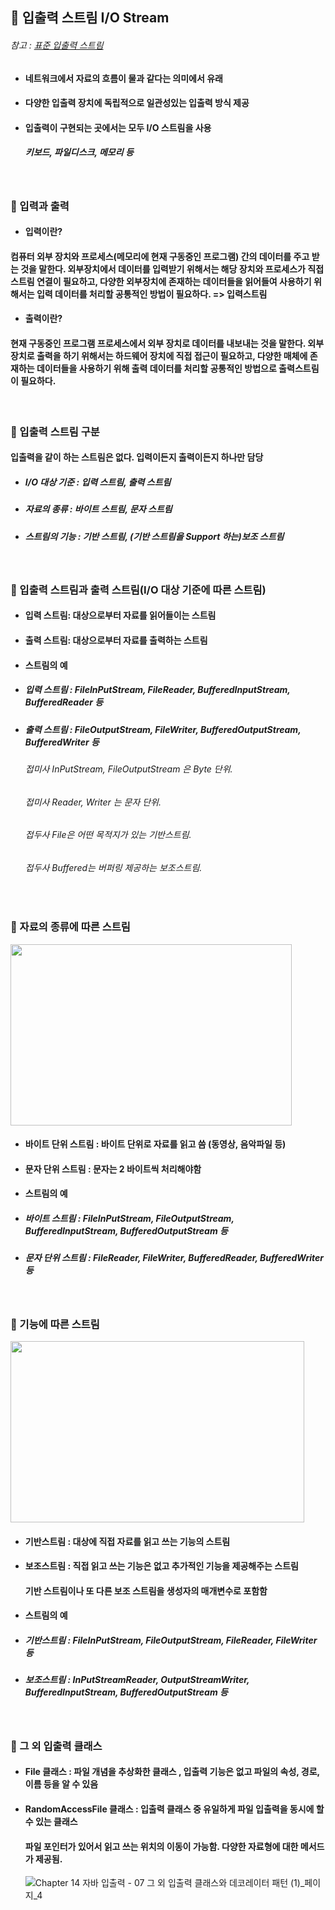 ## :pushpin: 입출력 스트림 I/O Stream
###### 참고 : [표준 입출력 스트림](https://github.com/6161990/TIL/blob/main/Java/Standard%20InputOutput%20Stream.md)
* #### 네트워크에서 자료의 흐름이 물과 같다는 의미에서 유래
* #### 다양한 입출력 장치에 독립적으로 일관성있는 입출력 방식 제공
* #### 입출력이 구현되는 곳에서는 모두 I/O 스트림을 사용
  ##### 키보드, 파일디스크, 메모리 등

<br>

### :round_pushpin: 입력과 출력
* #### 입력이란?
#### 컴퓨터 외부 장치와 프로세스(메모리에 현재 구동중인 프로그램) 간의 데이터를 주고 받는 것을 말한다. 외부장치에서 데이터를 입력받기 위해서는 해당 장치와 프로세스가 직접 스트림 연결이 필요하고, 다양한 외부장치에 존재하는 데이터들을 읽어들여 사용하기 위해서는 입력 데이터를 처리할 공통적인 방법이 필요하다. => 입력스트림
* #### 출력이란?
#### 현재 구동중인 프로그램 프로세스에서 외부 장치로 데이터를 내보내는 것을 말한다. 외부 장치로 출력을 하기 위해서는 하드웨어 장치에 직접 접근이 필요하고, 다양한 매체에 존재하는 데이터들을 사용하기 위해 출력 데이터를 처리할 공통적인 방법으로 출력스트림이 필요하다. 
<br>

### :round_pushpin: 입출력 스트림 구분
#### 입출력을 같이 하는 스트림은 없다. 입력이든지 출력이든지 하나만 담당
* ##### I/O 대상 기준 : 입력 스트림, 출력 스트림
* ##### 자료의 종류 : 바이트 스트림, 문자 스트림
* ##### 스트림의 기능 : 기반 스트림, (기반 스트림을 Support 하는)보조 스트림

<br>

### :round_pushpin: 입출력 스트림과 출력 스트림(I/O 대상 기준에 따른 스트림)
* #### 입력 스트림: 대상으로부터 자료를 읽어들이는 스트림
* #### 출력 스트림: 대상으로부터 자료를 출력하는 스트림
* #### 스트림의 예 
* ##### 입력 스트림 : FileInPutStream, FileReader, BufferedInputStream, BufferedReader 등
* ##### 출력 스트림 : FileOutputStream, FileWriter, BufferedOutputStream, BufferedWriter 등
   ###### 접미사 InPutStream, FileOutputStream 은 Byte 단위.
   ###### 접미사 Reader, Writer 는 문자 단위. 
   ###### 접두사 File은 어떤 목적지가 있는 기반스트림.
   ###### 접두사 Buffered는 버퍼링 제공하는 보조스트림.

<br>

### :round_pushpin: 자료의 종류에 따른 스트림

<img src="https://user-images.githubusercontent.com/74708028/110724468-2e92b980-8259-11eb-914b-72fa2671cd5b.jpg" width="450" height="290"/>

* #### 바이트 단위 스트림 : 바이트 단위로 자료를 읽고 씀 (동영상, 음악파일 등)
* #### 문자 단위 스트림 : 문자는 2 바이트씩 처리해야함
* #### 스트림의 예 
* ##### 바이트 스트림 : FileInPutStream, FileOutputStream, BufferedInputStream, BufferedOutputStream 등
* ##### 문자 단위 스트림 : FileReader, FileWriter, BufferedReader, BufferedWriter 등

<br>

### :round_pushpin: 기능에 따른 스트림

<img src="https://user-images.githubusercontent.com/74708028/110588681-b5dc2080-81b8-11eb-84cc-0ef99ca58181.jpg" width="470" height="290"/>


* #### 기반스트림 : 대상에 직접 자료를 읽고 쓰는 기능의 스트림
* #### 보조스트림 : 직접 읽고 쓰는 기능은 없고 추가적인 기능을 제공해주는 스트림
  ####             기반 스트림이나 또 다른 보조 스트림을 생성자의 매개변수로 포함함
* #### 스트림의 예 
* ##### 기반스트림 : FileInPutStream, FileOutputStream, FileReader, FileWriter 등
* ##### 보조스트림 : InPutStreamReader, OutputStreamWriter, BufferedInputStream, BufferedOutputStream 등

<br>

### :round_pushpin: 그 외 입출력 클래스
* #### File 클래스 : 파일 개념을 추상화한 클래스 , 입출력 기능은 없고 파일의 속성, 경로, 이름 등을 알 수 있음
* #### RandomAccessFile 클래스 : 입출력 클래스 중 유일하게 파일 입출력을 동시에 할 수 있는 클래스
  ####                           파일 포인터가 있어서 읽고 쓰는 위치의 이동이 가능함. 다양한 자료형에 대한 메서드가 제공됨. 
  
  ![Chapter 14 자바 입출력 - 07 그 외 입출력 클래스와 데코레이터 패턴 (1)_페이지_4](https://user-images.githubusercontent.com/74708028/110743331-3bc0a000-827b-11eb-960d-453997cb8a25.png)
